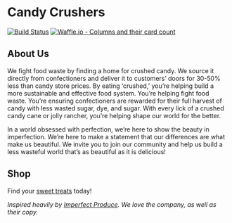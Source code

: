 # Candy Crushers
[![Build Status](https://travis-ci.org/candy-crushers/candy-crushers.svg?branch=master)](https://travis-ci.org/candy-crushers/candy-crushers) [![Waffle.io - Columns and their card count](https://badge.waffle.io/candy-crushers/candy-crushers.svg?columns=all)](https://waffle.io/candy-crushers/candy-crushers)
## About Us
We fight food waste by finding a home for crushed candy. We source it directly from confectioners and deliver it to customers’ doors for 30-50% less than candy store prices. By eating ‘crushed,’ you’re helping build a more sustainable and effective food system. You’re helping fight food waste. You’re ensuring confectioners are rewarded for their full harvest of candy with less wasted sugar, dye, and sugar. With every lick of a crushed candy cane or jolly rancher, you’re helping shape our world for the better.

In a world obsessed with perfection, we’re here to show the beauty in imperfection. We’re here to make a statement that our differences are what make us beautiful. We invite you to join our community and help us build a less wasteful world that’s as beautiful as it is delicious!

## Shop
Find your [sweet treats](https://candy-crushers.herokuapp.com/) today!

_Inspired heavily by [Imperfect Produce](https://www.imperfectproduce.com/home.php). We love the company, as well as their copy._
